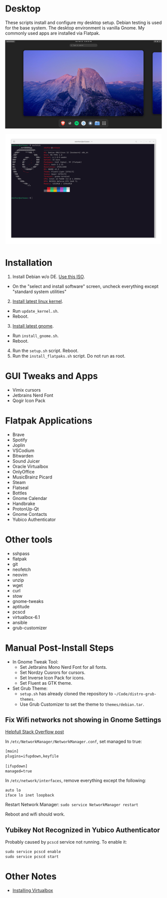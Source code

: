 # Desktop

These scripts install and configure my desktop setup. Debian testing is used for the base system. The desktop environment is vanilla Gnome. My commonly used apps are installed via Flatpak.

![screenshot_1](/assets/screenshot_1.png)

![screenshot_2](/assets/screenshot_2.png)

# Installation

1. Install Debian w/o DE. [Use this ISO](https://cdimage.debian.org/cdimage/unofficial/non-free/cd-including-firmware/weekly-builds/amd64/iso-cd/).
  - On the "select and install software" screen, uncheck everything except "standard system utilities"
2. [Install latest linux kernel](https://www.linuxcapable.com/how-to-install-latest-linux-kernel-on-debian-linux/).
  - Run `update_kernel.sh`.
  - Reboot.
3. [Install latest gnome](https://raspberrytips.com/latest-gnome-installation-debian/).
  - Run `install_gnome.sh`. 
  - Reboot.
4. Run the `setup.sh` script. Reboot.
5. Run the `install_flatpaks.sh` script. Do not run as root.

# GUI Tweaks and Apps
- Vimix cursors
- Jetbrains Nerd Font
- Qogir Icon Pack

# Flatpak Applications
- Brave
- Spotify
- Joplin
- VSCodium
- Bitwarden
- Sound Juicer
- Oracle Virtualbox
- OnlyOffice
- MusicBrainz Picard
- Steam
- Flatseal
- Bottles
- Gnome Calendar
- Handbrake
- ProtonUp-Qt
- Gnome Contacts
- Yubico Authenticator

# Other tools
- sshpass 
- flatpak 
- git 
- neofetch 
- neovim 
- unzip 
- wget 
- curl 
- stow 
- gnome-tweaks 
- aptitude 
- pcscd 
- virtualbox-6.1 
- ansible 
- grub-customizer

# Manual Post-Install Steps
- In Gnome Tweak Tool:
  - Set Jetbrains Mono Nerd Font for all fonts.
  - Set Nordzy Cusrors for cursors.
  - Set Inverse Icon Pack for icons.
  - Set Fluent as GTK theme.
- Set Grub Theme:
  - `setup.sh` has already cloned the repository to `~/Code/distro-grub-themes`. 
  - Use Grub Customizer to set the theme to `themes/debian.tar`.

## Fix Wifi networks not showing in Gnome Settings

[Helpfull Stack Overflow post](https://askubuntu.com/questions/71159/network-manager-says-device-not-managed)

In `/etc/NetworkManager/NetworkManager.conf`, set managed to true:
```
[main]
plugins=ifupdown,keyfile

[ifupdown]
managed=true
```

In `/etc/network/interfaces`, remove everything except the following:
```
auto lo
iface lo inet loopback
```

Restart Network Manager:
`sudo service NetworkManager restart`

Reboot and wifi should work.

## Yubikey Not Recognized in Yubico Authenticator

Probably caused by `pcscd` service not running. To enable it:
```
sudo service pcscd enable
sudo service pcscd start
```

# Other Notes
- [Installing Virtualbox](https://www.virtualbox.org/wiki/Linux_Downloads)
